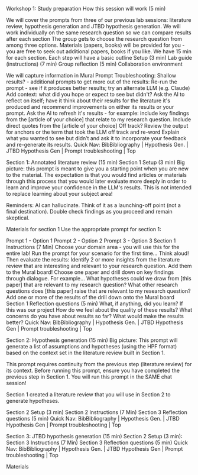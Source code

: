 Workshop 1: Study preparation
How this session will work (5 min)

We will cover the prompts from three of our previous lab sessions: literature review, hypothesis generation and JTBD hypothesis generation.
We will work individually on the same research question so we can compare results after each section
The group gets to choose the research question from among three options.
Materials (papers, books) will be provided for you - you are free to seek out additional papers, books if you like.
We have 15 min for each section. Each step will have a basic outline
Setup (3 min)
Lab guide (instructions) (7 min)
Group reflection (5 min)
Collaboration environment

We will capture information in Mural
Prompt Troubleshooting:
Shallow results? - additional prompts to get more out of the results:
Re-run the prompt - see if it produces better results; try an alternate LLM (e.g. Claude)
Add context: what did you hope or expect to see but didn't?
Ask the AI to reflect on itself; have it think about their results for the literature it's produced and recommend improvements on either its results or your prompt.
Ask the AI to refresh it's results - for example:
include key findings from the [article of your choice] that relate to my research question.
Include direct quotes from the [article of your choice]
Off track?
Review the output for anchors or the term that took the LLM off track and re-word
Explain what you wanted to see but didn’t and ask it to incorporate your feedback and re-generate its results.
Quick Nav: BibBibliography | Hypothesis Gen. | JTBD Hypothesis Gen | Prompt troubleshooting | Top




Section 1: Annotated literature review (15 min)
Section 1 Setup (3 min)
Big picture: this prompt is meant to give you a starting point when you are new to the material. The expectation is that you would find articles or materials through this process that you would later evaluate more deeply in order to learn and improve your confidence in the LLM's results. This is not intended to replace learning about your subject area!

Reminders: AI can hallucinate. Think of it as a launching-off point (not a final destination). Double check findings as you proceed and remain skeptical.

Materials for section 1
Use the appropriate prompt for section 1:

Prompt 1 - Option 1
Prompt 2 - Option 2
Prompt 3 - Option 3
Section 1 Instructions (7 Min)
Choose your domain area - you will use this for the entire lab!
Run the prompt for your scenario for the first time…
Think aloud!
Then evaluate the results:
Identify 2 or more insights from the literature review that are interesting and relevant to your research question. Add them to the Mural board!
Choose one paper and drill down on key findings through dialogue. For example…
What hypotheses could we draw from [this paper] that are relevant to my research question?
What other research questions does [this paper] raise that are relevant to my research question?
Add one or more of the results of the drill down onto the Mural board
Section 1 Reflection questions (5 min)
What, if anything, did you learn? If this was our project How do we feel about the quality of these results?
What concerns do you have about results so far?
What would make the results better?
Quick Nav: BibBibliography | Hypothesis Gen. | JTBD Hypothesis Gen | Prompt troubleshooting | Top


Section 2: Hypothesis generation (15 min)
Big picture: This prompt will generate a list of assumptions and hypotheses (using the HPF format) based on the context set in the literature review built in Section 1.

This prompt requires continuity from the previous step (literature review) for its context. Before running this prompt, ensure you have completed the previous step in Section 1. You will run this prompt in the SAME chat session!

Section 1 created a literature review that you will use in Section 2 to generate hypotheses.

Section 2 Setup (3 min)
Section 2 Instructions (7 Min)
Section 3 Reflection questions (5 min)
Quick Nav: BibBibliography | Hypothesis Gen. | JTBD Hypothesis Gen | Prompt troubleshooting | Top


Section 3: JTBD hypothesis generation (15 min)
Section 2 Setup (3 min):
Section 3 Instructions (7 Min)
Section 3 Reflection questions (5 min)
Quick Nav: BibBibliography | Hypothesis Gen. | JTBD Hypothesis Gen | Prompt troubleshooting | Top


Materials
